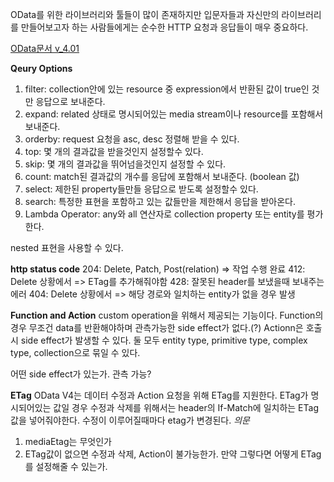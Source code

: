OData를 위한 라이브러리와 툴들이 많이 존재하지만
입문자들과 자신만의 라이브러리를 만들어보고자 하는 사람들에게는 순수한 HTTP 요청과 응답들이 매우 중요하다.

[OData문서 v_4.01](https://www.odata.org/documentation/)

**Qeury Options**
1. filter: collection안에 있는 resource 중 expression에서 반환된 값이 true인 것만 응답으로 보내준다.
2. expand: related 상태로 명시되어있는 media stream이나 resource를 포함해서 보내준다.
3. orderby: request 요청을 asc, desc 정렬해 받을 수 있다.
4. top: 몇 개의 결과값을 받을것인지 설정할수 있다.
5. skip: 몇 개의 결과값을 뛰어넘을것인지 설정할 수 있다.
6. count: match된 결과값의 개수를 응답에 포함해서 보내준다. (boolean 값)
7. select: 제한된 property들만들 응답으로 받도록 설정할수 있다.
8. search: 특정한 표현을 포함하고 있는 값들만을 제한해서 응답을 받아온다.
9. Lambda Operator: any와 all 연산자로 collection property 또는 entity를 평가한다.

nested 표현을 사용할 수 있다.

**http status code**
204:
Delete, Patch, Post(relation) => 작업 수행 완료
412:
Delete 상황에서 => ETag를 추가해줘야함
428:
잘못된 header를 보냈을때 보내주는 에러
404:
Delete 상황에서 => 해당 경로와 일치하는 entity가 없을 경우 발생

**Function and Action**
custom operation을 위해서 제공되는 기능이다.
Function의 경우 무조건 data를 반환해야하며 관측가능한 side effect가 없다.(?)
Actionn은 호출시 side effect가 발생할 수 있다.
둘 모두 entity type, primitive type, complex type, collection으로 묶일 수 있다.

어떤 side effect가 있는가.
관측 가능?

**ETag**
OData V4는 데이터 수정과 Action 요청을 위해 ETag를 지원한다.
ETag가 명시되어있는 값일 경우
수정과 삭제를 위해서는 header의 If-Match에 일치하는 ETag값을 넣어줘야한다.
수정이 이루어질때마다 etag가 변경된다.
*의문*
1. mediaEtag는 무엇인가
2. ETag값이 없으면 수정과 삭제, Action이 불가능한가. 만약 그렇다면 어떻게 ETag를 설정해줄 수 있는가.